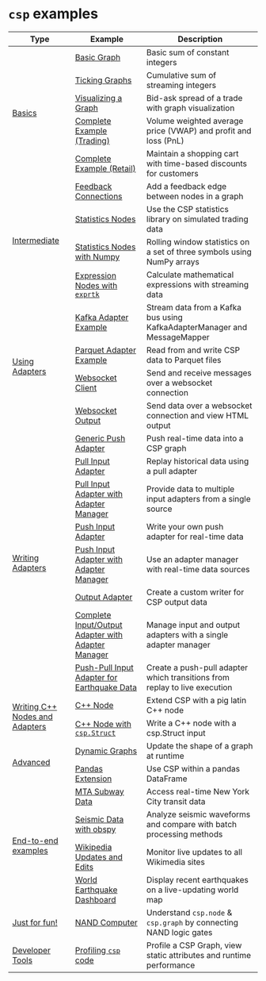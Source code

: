 # `csp` examples

<table>
    <thead>
        <tr>
            <th>Type</th>
            <th>Example</th>
            <th>Description</th>
        </tr>
    </thead>
    <tbody>
        <!-- Basic -->
        <tr>
            <td rowspan=5><a href="./01_basics/">Basics</a></td>
            <td><a href="./01_basics/e1_basic.py">Basic Graph</a></td>
            <td>Basic sum of constant integers</td>
        </tr>
        <tr>
            <td><a href="./01_basics/e2_ticking.py">Ticking Graphs</a></td>
            <td>Cumulative sum of streaming integers</td>
        </tr>
        <tr>
            <td><a href="./01_basics/e3_show_graph.py">Visualizing a Graph</a></td>
            <td>Bid-ask spread of a trade with graph visualization</td>
        </tr>
        <tr>
            <td><a href="./01_basics/e4_trade_pnl.py">Complete Example (Trading)</a></td>
            <td>Volume weighted average price (VWAP) and profit and loss (PnL)</td>
        </tr>
        <tr>
            <td><a href="./01_basics/e5_retail_cart.py">Complete Example (Retail)</a></td>
            <td>Maintain a shopping cart with time-based discounts for customers</td>
        </tr>
        <!-- Intermediate -->
        <tr>
            <td rowspan=4><a href="./02_intermediate/">Intermediate</a></td>
            <td><a href="./02_intermediate/e1_feedback.py">Feedback Connections</a></td>
            <td>Add a feedback edge between nodes in a graph</td>
        </tr>
        <tr>
            <td><a href="./e02_intermediate/2_stats.py">Statistics Nodes</a></td>
            <td>Use the CSP statistics library on simulated trading data</td>
        </tr>
        <tr>
            <td><a href="./02_intermediate/e3_numpy_stats.py">Statistics Nodes with Numpy</a></td>
            <td>Rolling window statistics on a set of three symbols using NumPy arrays</td>
        </tr>
        <tr>
            <td><a href="./02_intermediate/e4_exprtk.py">Expression Nodes with <code>exprtk</code></a></td>
            <td>Calculate mathematical expressions with streaming data</td>
        </tr>
        <!-- Using Adapters -->
        <tr>
            <td rowspan=4><a href="./03_using_adapters/">Using Adapters</a></td>
            <td><a href="./03_using_adapters/kafka/e1_kafka.py">Kafka Adapter Example</a></td>
            <td>
                Stream data from a Kafka bus using KafkaAdapterManager and MessageMapper
            </td>
        </tr>
        <tr>
            <td><a href="./03_using_adapters/parquet/e1_parquet_write_read.py">Parquet Adapter Example</a></td>
            <td>
                Read from and write CSP data to Parquet files
            </td>
        </tr>
        <tr>
            <td><a href="./03_using_adapters/websocket/e1_websocket_client.py">Websocket Client</a></td>
            <td>
                Send and receive messages over a websocket connection
            </td>
        </tr>
        <tr>
            <td><a href="./03_using_adapters/websocket/e2_websocket_output.py">Websocket Output</a></td>
            <td>
                Send data over a websocket connection and view HTML output
            </td>
        </tr>
        <!-- Writing Adapters -->
        <tr>
            <td rowspan=8><a href="./04_writing_adapters/">Writing Adapters</a></td>
            <td><a href="./04_writing_adapters/e1_generic_push_adapter.py">Generic Push Adapter</a></td>
            <td>
                Push real-time data into a CSP graph
            </td>
        </tr>
        <tr>
            <td><a href="./04_writing_adapters/e2_pullinput.py">Pull Input Adapter</a></td>
            <td>
                Replay historical data using a pull adapter
            </td>
        </tr>
        <tr>
            <td><a href="./04_writing_adapters/e3_adaptermanager_pullinput.py">Pull Input Adapter with Adapter
                    Manager</a></td>
            <td>
                Provide data to multiple input adapters from a single source
            </td>
        </tr>
        <tr>
            <td><a href="./04_writing_adapters/e4_pushinput.py">Push Input Adapter</a></td>
            <td>
                Write your own push adapter for real-time data
            </td>
        </tr>
        <tr>
            <td><a href="./04_writing_adapters/e5_adaptermanager_pushinput.py">Push Input Adapter with Adapter
                    Manager</a></td>
            <td>
                Use an adapter manager with real-time data sources
            </td>
        </tr>
        <tr>
            <td><a href="./04_writing_adapters/e6_outputadapter.py">Output Adapter</a></td>
            <td>
                Create a custom writer for CSP output data
            </td>
        </tr>
        <tr>
            <td><a href="./04_writing_adapters/e7_adaptermanager_inputoutput.py">Complete Input/Output Adapter with
                    Adapter Manager</a></td>
            <td>
                Manage input and output adapters with a single adapter manager
            </td>
        </tr>
        <tr>
            <td><a href="./07_end_to_end/earthquake.ipynb">Push-Pull Input Adapter for Earthquake Data</a></td>
            <td>
                Create a push-pull adapter which transitions from replay to live execution
            </td>
        </tr>
        <!-- Writing C++ Nodes and Adapters -->
        <tr>
            <td rowspan=2><a href="./05_cpp/">Writing C++ Nodes and Adapters</a></td>
            <td><a href="./05_cpp/1_cpp_node/">C++ Node</a></td>
            <td>
                Extend CSP with a pig latin C++ node 
            </td>
        </tr>
        <tr>
            <td><a href="./05_cpp/2_cpp_node_with_struct/">C++ Node with <code>csp.Struct</code></a></td>
            <td>
                Write a C++ node with a csp.Struct input
            </td>
        </tr>
        <!-- Advanced -->
        <tr>
            <td rowspan=2><a href="./06_advanced/">Advanced</a></td>
            <td><a href="./06_advanced/e1_dynamic.py">Dynamic Graphs</a></td>
            <td>
                Update the shape of a graph at runtime
            </td>
        </tr>
        <tr>
            <td><a href="./06_advanced/e2_pandas_extension.py">Pandas Extension</a></td>
            <td>
                Use CSP within a pandas DataFrame
            </td>
        </tr>
        <!-- End-to-end examples -->
        <tr>
            <td rowspan=4><a href="./07_end_to_end/">End-to-end examples</a></td>
            <td><a href="./07_end_to_end/mta.ipynb">MTA Subway Data</a></td>
            <td>
                Access real-time New York City transit data
            </td>
        </tr>
        <tr>
            <td><a href="./07_end_to_end/seismic_waveform.ipynb">Seismic Data with obspy</a></td>
            <td>
                Analyze seismic waveforms and compare with batch processing methods
            </td>
        </tr>
        <tr>
            <td><a href="./07_end_to_end/wikimedia.ipynb">Wikipedia Updates and Edits</a></td>
            <td>
                Monitor live updates to all Wikimedia sites
            </td>
        </tr>
        <tr>
            <td><a href="./07_end_to_end/earthquake.ipynb">World Earthquake Dashboard</a></td>
            <td>
                Display recent earthquakes on a live-updating world map
            </td>
        </tr>
        <!-- Others -->
        <tr>
            <td><a href="./98_just_for_fun/">Just for fun!</a></td>
            <td><a href="./98_just_for_fun/e1_csp_nand_computer.py">NAND Computer</a></td>
            <td>
                Understand <code>csp.node</code> & <code>csp.graph</code> by connecting NAND logic gates
            </td>
        </tr>
        <tr>
            <td><a href="./99_developer_tools/">Developer Tools</a></td>
            <td><a href="./99_developer_tools/e1_profiling.py">Profiling <code>csp</code> code</a></td>
            <td>
                Profile a CSP Graph, view static attributes and runtime performance
            </td>
        </tr>
    </tbody>
</table>
